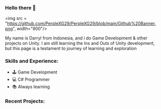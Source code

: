 ### Hello there 👋

<img src = "https://github.com/PerpleXG29/PerpleXG29/blob/main/Github%20Banner.png", width="800"/>

My name is Darryl from Indonesia, and i do Game Development & other projects on Unity. I am still learning the Ins and Outs of Unity development, but this page is a testament to journey of learning and exploration



### Skills and Experience:
* 🕹️ Game Development
* 💻 C# Programmer
* 📚 Always learning 


### Recent Projects:
